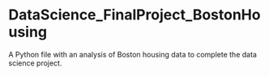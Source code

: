 # DataScience_FinalProject_BostonHousing
A Python file with an analysis of Boston housing data to complete the data science project.
